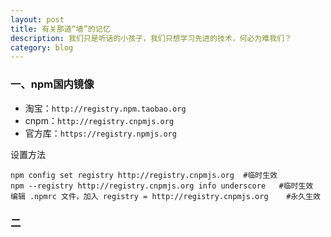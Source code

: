 ```yaml
---
layout: post
title: 有关那道“墙”的记忆
description: 我们只是听话的小孩子，我们只想学习先进的技术，何必为难我们？
category: blog
---
```


### 一、npm国内镜像

- 淘宝：``http://registry.npm.taobao.org``
- cnpm：``http://registry.cnpmjs.org``
- 官方库：``https://registry.npmjs.org``

设置方法

    npm config set registry http://registry.cnpmjs.org  #临时生效
    npm --registry http://registry.cnpmjs.org info underscore   #临时生效
    编辑 .npmrc 文件，加入 registry = http://registry.cnpmjs.org    #永久生效
    
### 二

[Beetaa]:    http://beetaa.com  "Beetaa"
